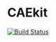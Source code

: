 # CAEkit

[![Build Status](https://travis-ci.org/ccopsey/CAEkit.svg?branch=master)](https://travis-ci.org/ccopsey/CAEkit)
